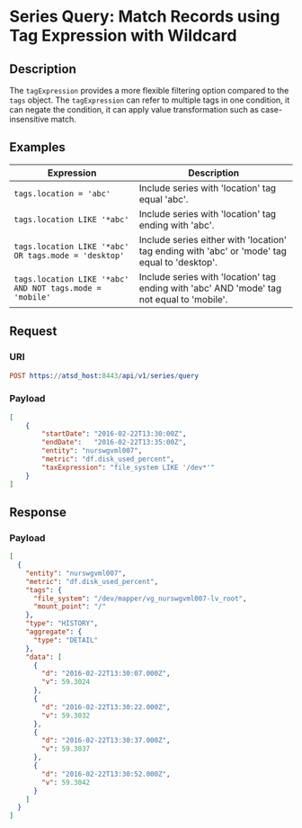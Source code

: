 # Series Query: Match Records using Tag Expression with Wildcard

## Description

The `tagExpression` provides a more flexible filtering option compared to the `tags` object. The `tagExpression` can refer to multiple tags in one condition, it can negate the condition, it can apply value transformation such as case-insensitive match.

## Examples

| **Expression** | **Description** |
|---|---|
| `tags.location = 'abc'` | Include series with 'location' tag equal 'abc'. |
| `tags.location LIKE '*abc'` | Include series with 'location' tag ending with 'abc'. |
| `tags.location LIKE '*abc' OR tags.mode = 'desktop'` | Include series either with 'location' tag ending with 'abc' or 'mode' tag equal to 'desktop'. |
| `tags.location LIKE '*abc' AND NOT tags.mode = 'mobile'` | Include series with 'location' tag ending with 'abc' AND 'mode' tag not equal to 'mobile'. |

## Request

### URI

```elm
POST https://atsd_host:8443/api/v1/series/query
```

### Payload

```json
[
    {
        "startDate": "2016-02-22T13:30:00Z",
        "endDate":   "2016-02-22T13:35:00Z",
        "entity": "nurswgvml007",
        "metric": "df.disk_used_percent",
        "taxExpression": "file_system LIKE '/dev*'"
    }
]
```

## Response

### Payload

```json
[
  {
    "entity": "nurswgvml007",
    "metric": "df.disk_used_percent",
    "tags": {
      "file_system": "/dev/mapper/vg_nurswgvml007-lv_root",
      "mount_point": "/"
    },
    "type": "HISTORY",
    "aggregate": {
      "type": "DETAIL"
    },
    "data": [
      {
        "d": "2016-02-22T13:30:07.000Z",
        "v": 59.3024
      },
      {
        "d": "2016-02-22T13:30:22.000Z",
        "v": 59.3032
      },
      {
        "d": "2016-02-22T13:30:37.000Z",
        "v": 59.3037
      },
      {
        "d": "2016-02-22T13:30:52.000Z",
        "v": 59.3042
      }
    ]
  }
]
```
